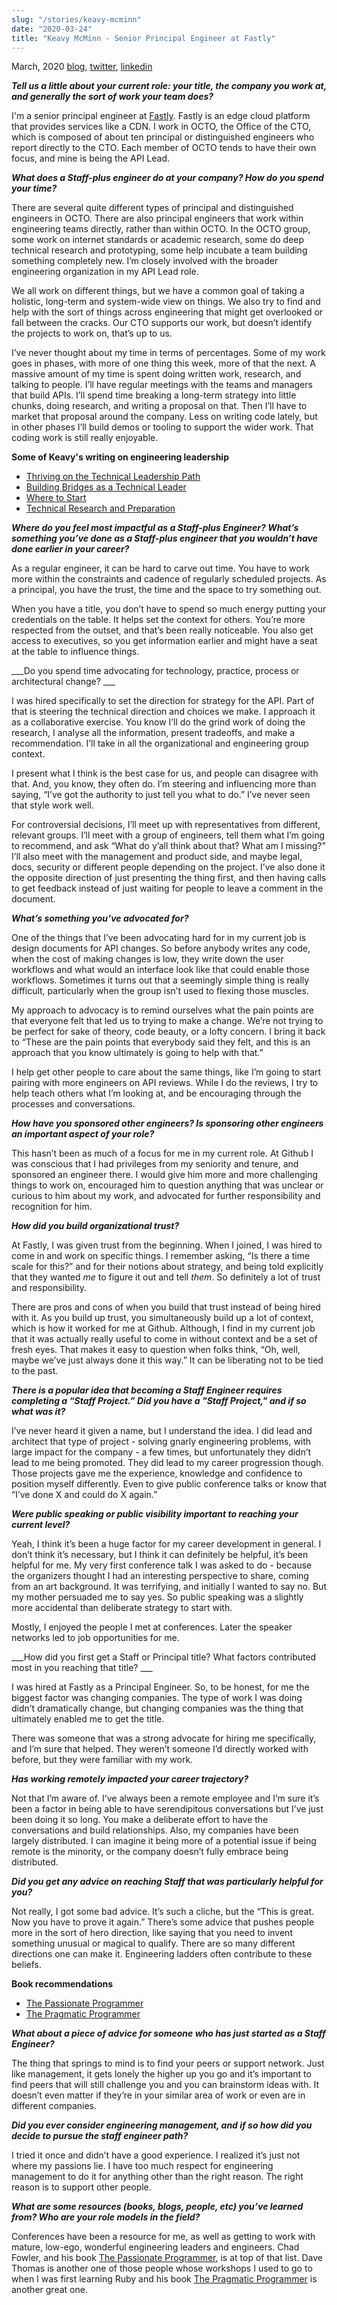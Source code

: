 ```yaml
---
slug: "/stories/keavy-mcminn"
date: "2020-03-24"
title: "Keavy McMinn - Senior Principal Engineer at Fastly"
---
```



<span class="date">March, 2020</span>
[blog](https://keavy.com/),
[twitter](https://twitter.com/keavy),
[linkedin](https://www.linkedin.com/in/keavy/)

___Tell us a little about your current role: your title, the company you work at, and generally the sort of work your team does?___

I'm a senior principal engineer at [Fastly](https://www.fastly.com/). Fastly is an edge cloud platform that provides services like a CDN. I work in OCTO, the Office of the CTO, which is composed of about ten principal or distinguished engineers who report directly to the CTO. Each member of OCTO tends to have their own focus, and mine is being the API Lead.

___What does a Staff-plus engineer do at your company? How do you spend your time?___

There are several quite different types of principal and distinguished engineers in OCTO. There are also principal engineers that work within engineering teams directly, rather than within OCTO. In the OCTO group, some work on internet standards or academic research, some do deep technical research and prototyping, some help incubate a team building something completely new. I’m closely involved with the broader engineering organization in my API Lead role.

We all work on different things, but we have a common goal of taking a holistic, long-term and system-wide view on things. We also try to find and help with the sort of things across engineering that might get overlooked or fall between the cracks. Our CTO supports our work, but doesn’t identify the projects to work on, that’s up to us.

I’ve never thought about my time in terms of percentages. Some of my work goes in phases, with more of one thing this week, more of that the next. A massive amount of my time is spent doing written work, research, and talking to people. I’ll have regular meetings with the teams and managers that build APIs. I’ll spend time breaking a long-term strategy into little chunks, doing research, and writing a proposal on that. Then I’ll have to market that proposal around the company. Less on writing code lately, but in other phases I’ll build demos or tooling to support the wider work. That coding work is still really enjoyable.

<div class="pull">
<p><strong>Some of Keavy's writing on engineering leadership</strong></p>
<ul>
<li><a href="https://keavy.com/work/thriving-on-the-technical-leadership-path/">Thriving on the Technical Leadership Path</a></li>
<li><a href="https://keavy.com/work/building-bridges/">Building Bridges as a Technical Leader</a></li>
<li><a href="https://keavy.com/work/where-to-start/">Where to Start</a></li>
<li><a href="https://keavy.com/work/technical-preparation/">Technical Research and Preparation</a></li>
</ul>
</div>

___Where do you feel most impactful as a Staff-plus Engineer? What’s something you’ve done as a Staff-plus engineer that you wouldn’t have done earlier in your career?___

As a regular engineer, it can be hard to carve out time. You have to work more within the constraints and cadence of regularly scheduled projects. As a principal, you have the trust, the time and the space to try something out.

When you have a title, you don’t have to spend so much energy putting your credentials on the table. It helps set the context for others. You’re more respected from the outset, and that’s been really noticeable. You also get access to executives, so you get information earlier and might have a seat at the table to influence things.

___Do you spend time advocating for technology, practice, process or architectural change? ___

I was hired specifically to set the direction for strategy for the API. Part of that is steering the technical direction and choices we make. I approach it as a collaborative exercise. You know I’ll do the grind work of doing the research, I analyse all the information, present tradeoffs, and make a recommendation. I’ll take in all the organizational and engineering group context.

I present what I think is the best case for us, and people can disagree with that. And, you know, they often do. I’m steering and influencing more than saying, “I’ve got the authority to just tell you what to do.” I’ve never seen that style work well.

For controversial decisions, I’ll meet up with representatives from different, relevant groups. I’ll meet with a group of engineers, tell them what I’m going to recommend, and ask “What do y’all think about that? What am I missing?” I’ll also meet with the management and product side, and maybe legal, docs, security or different people depending on the project. I’ve also done it the opposite direction of just presenting the thing first, and then having calls to get feedback instead of just waiting for people to leave a comment in the document.

___What’s something you’ve advocated for?___

One of the things that I’ve been advocating hard for in my current job is design documents for API changes. So before anybody writes any code, when the cost of making changes is low, they write down the user workflows and what would an interface look like that could enable those workflows. Sometimes it turns out that a seemingly simple thing is really difficult, particularly when the group isn’t used to flexing those muscles.

My approach to advocacy is to remind ourselves what the pain points are that everyone felt that led us to trying to make a change. We’re not trying to be perfect for sake of theory, code beauty, or a lofty concern. I bring it back to “These are the pain points that everybody said they felt, and this is an approach that you know ultimately is going to help with that.”

I help get other people to care about the same things, like I’m going to start pairing with more engineers on API reviews. While I do the reviews, I try to help teach others what I’m looking at, and be encouraging through the processes and conversations.

___How have you sponsored other engineers? Is sponsoring other engineers an important aspect of your role?___

This hasn’t been as much of a focus for me in my current role. At Github I was conscious that I had privileges from my seniority and tenure, and sponsored an engineer there. I would give him more and more challenging things to work on, encouraged him to question anything that was unclear or curious to him about my work, and advocated for further responsibility and recognition for him.

___How did you build organizational trust?___

At Fastly, I was given trust from the beginning. When I joined, I was hired to come in and work on specific things. I remember asking, “Is there a time scale for this?” and for their notions about strategy, and being told explicitly that they wanted _me_ to figure it out and tell _them_. So definitely a lot of trust and responsibility.

There are pros and cons of when you build that trust instead of being hired with it. As you build up trust, you simultaneously build up a lot of context, which is how it worked for me at Github. Although, I find in my current job that it was actually really useful to come in without context and be a set of fresh eyes. That makes it easy to question when folks think, “Oh, well, maybe we’ve just always done it this way.” It can be liberating not to be tied to the past.

___There is a popular idea that becoming a Staff Engineer requires completing a “Staff Project.” Did you have a "Staff Project," and if so what was it?___

I’ve never heard it given a name, but I understand the idea. I did lead and architect that type of project - solving gnarly engineering problems, with large impact for the company - a few times, but unfortunately they didn’t lead to me being promoted. They did lead to my career progression though. Those projects gave me the experience, knowledge and confidence to position myself differently. Even to give public conference talks or know that “I’ve done X and could do X again.”

___Were public speaking or public visibility important to reaching your current level?___

Yeah, I think it’s been a huge factor for my career development in general. I don’t think it’s necessary, but I think it can definitely be helpful, it’s been helpful for me. My very first conference talk I was asked to do - because the organizers thought I had an interesting perspective to share, coming from an art background. It was terrifying, and initially I wanted to say no. But my mother persuaded me to say yes. So public speaking was a slightly more accidental than deliberate strategy to start with.

Mostly, I enjoyed the people I met at conferences. Later the speaker networks led to job opportunities for me.

___How did you first get a Staff or Principal title? What factors contributed most in you reaching that title? ___

I was hired at Fastly as a Principal Engineer. So, to be honest, for me the biggest factor was changing companies. The type of work I was doing didn’t dramatically change, but changing companies was the thing that ultimately enabled me to get the title.

There was someone that was a strong advocate for hiring me specifically, and I’m sure that helped. They weren’t someone I’d directly worked with before, but they were familiar with my work.

___Has working remotely impacted your career trajectory?___

Not that I’m aware of. I’ve always been a remote employee and I’m sure it’s been a factor in being able to have serendipitous conversations but I’ve just been doing it so long. You make a deliberate effort to have the conversations and build relationships. Also, my companies have been largely distributed. I can imagine it being more of a potential issue if being remote is the minority, or the company doesn’t fully embrace being distributed.

___Did you get any advice on reaching Staff that was particularly helpful for you?___

Not really, I got some bad advice. It’s such a cliche, but the “This is great. Now you have to prove it again.” There’s some advice that pushes people more in the sort of hero direction, like saying that you need to invent something unusual or magical to qualify. There are so many different directions one can make it. Engineering ladders often contribute to these beliefs.

<div class="pull">
<p><strong>Book recommendations</strong></p>
<ul>
<li><a href="https://www.amazon.com/Passionate-Programmer-Remarkable-Development-Pragmatic-ebook/dp/B00AYQNR5U/">The Passionate Programmer</a></li>
<li> <a href="https://www.amazon.com/Pragmatic-Programmer-Journeyman-Master/dp/020161622X">The Pragmatic Programmer</a></li>
</ul>
</div>

___What about a piece of advice for someone who has just started as a Staff Engineer?___

The thing that springs to mind is to find your peers or support network. Just like management, it gets lonely the higher up you go and it’s important to find peers that will still challenge you and you can brainstorm ideas with. It doesn’t even matter if they’re in your similar area of work or even are in different companies.

___Did you ever consider engineering management, and if so how did you decide to pursue the staff engineer path?___

I tried it once and didn’t have a good experience. I realized it’s just not where my passions lie. I have too much respect for engineering management to do it for anything other than the right reason. The right reason is to support other people.

___What are some resources (books, blogs, people, etc) you’ve learned from? Who are your role models in the field?___

 Conferences have been a resource for me, as well as getting to work with mature, low-ego, wonderful engineering leaders and engineers. Chad Fowler, and his book [The Passionate Programmer](https://www.amazon.com/Passionate-Programmer-Remarkable-Development-Pragmatic-ebook/dp/B00AYQNR5U/), is at top of that list. Dave Thomas is another one of those people whose workshops I used to go to when I was first learning Ruby and his book [The Pragmatic Programmer](https://www.amazon.com/Pragmatic-Programmer-Journeyman-Master/dp/020161622X) is another great one.

